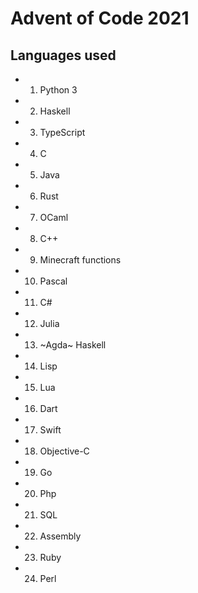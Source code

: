 # Advent of Code 2021

## Languages used
- 01. Python 3
- 02. Haskell
- 03. TypeScript
- 04. C
- 05. Java
- 06. Rust
- 07. OCaml
- 08. C++
- 09. Minecraft functions
- 10. Pascal
- 11. C#
- 12. Julia
- 13. ~Agda~ Haskell
- 14. Lisp
- 15. Lua
- 16. Dart
- 17. Swift
- 18. Objective-C
- 19. Go
- 20. Php
- 21. SQL
- 22. Assembly
- 23. Ruby
- 24. Perl

